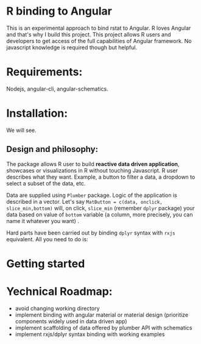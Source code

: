 # R binding to Angular
This is an experimental approach to bind rstat to Angular. R loves Angular and that's why I build this project.
This project allows R users and developers to get access of the full capabilities of Angular framework.
No javascript knowledge is required though but helpful.

# Requirements:

Nodejs, angular-cli, angular-schematics.

# Installation:

We will see.


## Design and philosophy:

The package allows R user to build **reactive data driven application**, showcases or visualizations in R without touching Javascript. R user describes what they want. 
Example, a button to filter a data, a dropdown to select a subset of the data, etc.

Data are supplied using `Plumber` package. Logic of the application is described in a vector. Let's say `MatButton = c(data, onclick, slice_min,bottom)` will, on click, `slice_min` (remember `dplyr` package) your data based on value of `bottom` variable (a column, more precisely, you can name it whatever you want) .

Hard parts have been carried out by binding `dplyr` syntax with `rxjs` equivalent. All you need to do is:

# Getting started

# Yechnical Roadmap:

* avoid changing working directory
* implement binding with angular material or material design (prioritize components widely used in data driven app)
* implement scaffolding of data offered by plumber API with schematics
* implement rxjs/dplyr syntax binding with working examples